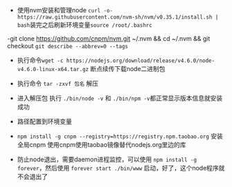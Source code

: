 - 使用nvm安装和管理node `curl -o- https://raw.githubusercontent.com/nvm-sh/nvm/v0.35.1/install.sh | bash`装完之后刷新环境变量`source /root/.bashrc`  

-git clone https://github.com/cnpm/nvm.git ~/.nvm && cd ~/.nvm && git checkout `git describe --abbrev=0 --tags`

- 执行命令`wget -c https://nodejs.org/download/release/v4.6.0/node-v4.6.0-linux-x64.tar.gz` 断点续传下载node二进制包
- 执行命令 `tar -zxvf 包名` 解压
- 进入解压包 执行 `./bin/node -v` 和 `./bin/npm -v`都正常显示版本信息就安装成功
- 路径配置到环境变量
- `npm install -g cnpm --registry=https://registry.npm.taobao.org` 安装全局cnpm 使用cnpm使用taobao镜像替代nodejs.org里边的库

- 防止node退出，需要daemon进程监控，可以使用 `npm install -g forever`，然后使用 `forever start ./bin/www` 启动，好了，这个node程序就不会退出了
